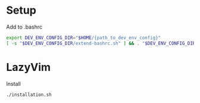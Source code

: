 # Setup

Add to .bashrc

```bash
export DEV_ENV_CONFIG_DIR="$HOME/{path_to_dev_env_config}"
[ -s "$DEV_ENV_CONFIG_DIR/extend-bashrc.sh" ] && . "$DEV_ENV_CONFIG_DIR/extend-bashrc.sh"
```

# LazyVim

Install

```bash
./installation.sh
```
